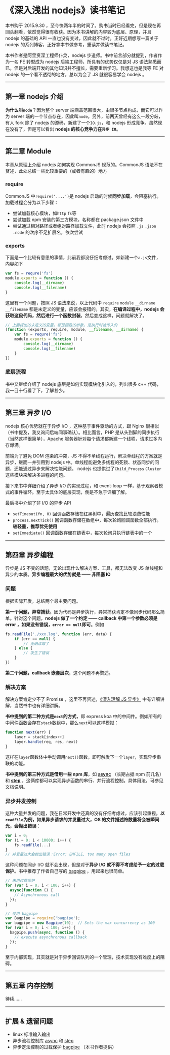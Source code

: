 # 《深入浅出 nodejs》读书笔记

本书购于 2015.9.30 ，至今快两年半的时间了。购书当时已经看完，但是现在再回头翻看，依然觉得很有收获。因为本书讲解的内容较为底层、原理，并且 nodejs 的基础的 API 一直也没有变过，因此就不过时。正好近期想写一篇关于 nodejs 的系列博客，正好拿本书做参考，重读并做读书笔记。

本书作者是阿里资深工程师仆灵，nodejs 步道师。书中前言部分就提到，作者作为一名 FE 转型成为 nodejs 后端工程师，所具有的优势仅仅是对 JS 语法熟悉而已，但是对后端开发的其他知识并不擅长，需要重新学习。我想这也是我等 FE 对 nodejs 的一个看不透彻的地方，总以为会了 JS 就很容易学会 nodejs 。

----

## 第一章 nodejs 介绍

**为什么叫`node`**？因为整个 server 端涵盖范围很大，由很多节点构成，而它可以作为 server 端的一个节点存在，因此叫`node`。另外，前两天曾经有这么一段分歧，有人 fork 除了 nodejs 的源码，新建了一个`IO.js`，和 nodejs 形成竞争。虽然现在没有了，但是可以看出 **nodejs 的核心竞争力在`异步 IO`**。

-----

## 第二章 Module

本章从原理上介绍 nodejs 如何实现 CommonJS 规范的。CommonJS 语法不在赘述，此处总结一些比较重要的（或者有趣的）地方

### require

CommonJS 中`require('....')`是 nodejs 启动的时候**同步加载**，会阻塞执行。加载过程会分为以下步骤：

- 尝试加载核心模块，如`http` `fs`等
- 尝试加载 npm 安装的第三方模块，名称都在 package.json 文件中
- 尝试通过相对路径或者绝对路径加载文件，此时 nodejs 会按照 `.js` `.json` `.node` 的次序不足扩展名，依次尝试

### exports

下面是一个比较有意思的事情，此前我都没仔细考虑过。如新建一个`a.js`文件，内容如下

```js
var fs = requre('fs')
module.exports = function () {
    console.log(__dirname)
    console.log(__filename)
}
```

这里有一个问题，按照 JS 语法来说，以上代码中 `require` `module` `__dirname` `__filename` 都是未定义的变量，应该会报错的。其实，**在编译过程中，nodejs 会获取这段代码，然后进行一个函数封装**，然后变成这样，问题就解决了。

```js
// 上面提出的未定义的变量，都是函数的参数，是执行时被传入的
(function (exports, require, module, __filename, __dirname) {
    var fs = requre('fs')
    module.exports = function () {
        console.log(__dirname)
        console.log(__filename)
    }
})
```

### 底层流程

书中又继续介绍了 nodejs 底层是如何实现模块化引入的，列出很多 c++ 代码，我一目十行看了下，了解甚少。

----

## 第三章 异步 I/O

nodejs 核心优势就在于异步 I/O ，这种基于事件驱动的方式，跟 Nginx 很相似（书中提及，我又询问后端同事确认）。相比而言，PHP 是从头到脚的同步执行（当然这样很简单），Apache 服务器针对每个请求都新建一个线程，请求过多内存爆满。

前端为了避免 DOM 渲染的冲突，JS 不得不单线程运行，解决单线程的方案就是异步，继而一并引用到 nodejs 中。单线程能避免多线程的死锁、状态同步的问题，还能通过异步来解决性能问题。 nodejs 也提供过了`Child_Process` `Cluster`这些模块来解决多进程的问题。

接下来书中详细介绍了异步 I/O 的实现过程，和 event-loop 一样，基于观察者模式的事件循环。至于太具体的底层实现，倒是不急于详细了解。

最后书中介绍了非 I/O 的异步 API 

- `setTimeout(fn, 0)` 回调函数存储在红黑树中，遍历查找比较浪费性能
- `process.nextTick()` 回调函数存储在数组中，每次轮询回调函数全部执行。**较轻量，推荐优先使用**
- `setImmediate()` 回调函数存储在链表中，每次轮询只执行链表中的一个

----

## 第四章 异步编程

异步是 JS 不变的话题，无论出现什么解决方案、工具，都无法改变 JS 单线程和异步的本质。**异步编程最大的优势就是 —— 非阻塞 IO**

### 问题

根据实际开发，总结两个最主要问题。

**第一个问题，异常捕获**。因为代码是异步执行，异常捕获肯定不像同步代码那么简单。针对这个问题，**nodejs 做了一个约定 —— callback 中第一个参数必须是 error ，如果没有错误，`error == null`即可**。例如

```js
fs.readFile('./xxx.log', function (err, data) {
    if (err == null) {
        // 正确读取了
    } else {
        // 发生了错误
    }
})
```

**第二个问题，callback 嵌套层次**，这个问题不再赘述。

### 解决方案

解决方案肯定少不了 Promise ，这里不再赘述，[《深入理解 JS 异步》](https://github.com/wangfupeng1988/js-async-tutorial) 中有详细讲解，当然书中也有详细讲解。

**书中提到的第二种方式是`next`的方式**，即 express koa 中的中间件。例如所有的中间件函数会存在`stack`数组中，那么`next`可以这样模拟：

```js
function next(err) {
    layer = stack[index++]
    layer.handle(req, res, next)
}
```

这样在`layer`函数体中手动调用`next()`函数，即可触发下一个`layer`，实现异步串联的功能。

**书中提到的第三种方式是借用一些 npm 库**，如 **[async](https://github.com/caolan/async)** （长期占据 npm 前几名）和 **[step](https://www.npmjs.com/package/step)** ，这俩库都可以实现异步函数的串行、并行流程控制。具体用法，可参见文档说明。

### 异步并发控制

这种大量并发的问题，我在日常开发中还真的没有仔细考虑过，应该引起重视。**以`readFile`为例，如果异步请求的并发量过大，OS 的文件描述符数量将会被瞬间光，会抛出错误**：

```js
var i = 0;
for (i = 0; i < 10000; i++) {
    fs.readFile(...)
}
// 并发量过大会抛出错误：Error: EMFILE, too many open files
```

这种问题在同步 I/O 就不会出现，但是对于**异步 I/O 就不得不考虑给予一定的过载保护**。书中推荐了作者自己写的 [bagpipe](https://www.npmjs.com/package/bagpipe) ，用起来也很简单。

```js
// 未用过载保护
for (var i = 0; i < 100; i++) {
  async(function () {
    // Asynchronous call
  });
}

// 使用 bagpipe
var Bagpipe = require('bagpipe');
var bagpipe = new Bagpipe(10);  // Sets the max concurrency as 100
for (var i = 0; i < 100; i++) {
  bagpipe.push(async, function () {
    // execute asynchronous callback
  });
}
```

至于内部实现，其实就是对于异步回调队列的一个管理，技术实现没有难度上的阻碍。

----

## 第五章 内存控制

待续……





-----

## 扩展 & 遗留问题

- linux 标准输入输出
- 异步流程控制库 [async](https://github.com/caolan/async) 和 [step](https://www.npmjs.com/package/step)
- 异步定法控制的过载保护 [bagpipe](https://www.npmjs.com/package/bagpipe) （本书作者提供）

